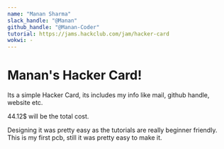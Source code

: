 ```yaml
---
name: "Manan Sharma"
slack_handle: "@Manan"
github_handle: "@Manan-Coder"
tutorial: https://jams.hackclub.com/jam/hacker-card
wokwi: -
---
```


# Manan's Hacker Card!

Its a simple Hacker Card, its includes my info like mail, github handle, website etc.

44.12$ will be the total cost.

Designing it was pretty easy as the tutorials are really beginner friendly. This is my first pcb, still it was pretty easy to make it.
